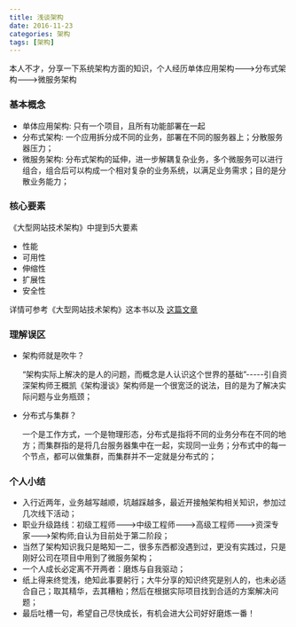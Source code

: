 ```yaml
---
title: 浅谈架构
date: 2016-11-23
categories: 架构
tags: [架构]
---
```


本人不才，分享一下系统架构方面的知识，个人经历单体应用架构--->分布式架构--->微服务架构
<!--more-->
  
### 基本概念
- 单体应用架构: 只有一个项目，且所有功能部署在一起
- 分布式架构: 一个应用拆分成不同的业务，部署在不同的服务器上；分散服务器压力；
- 微服务架构: 分布式架构的延伸，进一步解耦复杂业务，多个微服务可以进行组合，组合后可以构成一个相对复杂的业务系统，以满足业务需求；目的是分散业务能力；

### 核心要素
《大型网站技术架构》中提到5大要素
- 性能
- 可用性
- 伸缩性
- 扩展性
- 安全性

详情可参考《大型网站技术架构》这本书以及 [这篇文章](http://www.cnblogs.com/me115/p/3662421.html)

### 理解误区

- 架构师就是吹牛？
    
    “架构实际上解决的是人的问题，而概念是人认识这个世界的基础”-----引自资深架构师王概凯《架构漫谈》架构师是一个很宽泛的说法，目的是为了解决实际问题与业务瓶颈；

- 分布式与集群？

    一个是工作方式，一个是物理形态，分布式是指将不同的业务分布在不同的地方；而集群指的是将几台服务器集中在一起，实现同一业务；分布式中的每一个节点，都可以做集群，而集群并不一定就是分布式的；

### 个人小结

- 入行近两年，业务越写越顺，坑越踩越多，最近开接触架构相关知识，参加过几次线下活动；
- 职业升级路线：初级工程师--->中级工程师--->高级工程师--->资深专家--->架构师;自认为目前处于第二阶段；
- 当然了架构知识我只是略知一二，很多东西都没遇到过，更没有实践过，只是刚好公司在项目中用到了微服务架构；
- 一个人成长必定离不开两者：磨炼与自我驱动；
- 纸上得来终觉浅，绝知此事要躬行；大牛分享的知识终究是别人的，也未必适合自己；取其精华，去其糟粕；然后在根据实际项目找到合适的方案解决问题；
- 最后吐槽一句，希望自己尽快成长，有机会进大公司好好磨炼一番！


